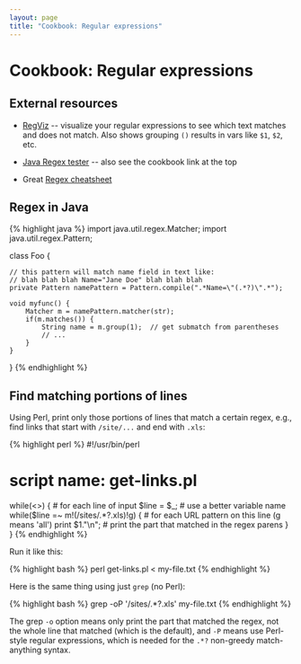 ```yaml
---
layout: page
title: "Cookbook: Regular expressions"
---
```


# Cookbook: Regular expressions

## External resources

- [RegViz](http://regviz.org/) -- visualize your regular expressions to see which text matches and does not match. Also shows grouping `()` results in vars like `$1`, `$2`, etc.

- [Java Regex tester](http://www.regexplanet.com/advanced/java/index.html) -- also see the cookbook link at the top

- Great [Regex cheatsheet](http://www.rexegg.com/regex-quickstart.html)


## Regex in Java

{% highlight java %}
import java.util.regex.Matcher;
import java.util.regex.Pattern;

class Foo {

    // this pattern will match name field in text like:
    // blah blah blah Name="Jane Doe" blah blah blah
    private Pattern namePattern = Pattern.compile(".*Name=\"(.*?)\".*");

    void myfunc() {
        Matcher m = namePattern.matcher(str);
        if(m.matches()) {
            String name = m.group(1);  // get submatch from parentheses
            // ...
        }
    }
}
{% endhighlight %}

## Find matching portions of lines

Using Perl, print only those portions of lines that match a certain regex, e.g., find links that start with `/site/...` and end with `.xls`:

{% highlight perl %}
#!/usr/bin/perl

# script name: get-links.pl

while(<>) {                                 # for each line of input
    $line = $_;                             # use a better variable name
    while($line =~ m!(/sites/.*?\.xls)!g) { # for each URL pattern on this line (g means 'all')
        print $1."\n";                      # print the part that matched in the regex parens
    }
}
{% endhighlight %}

Run it like this:

{% highlight bash %}
perl get-links.pl < my-file.txt
{% endhighlight %}

Here is the same thing using just `grep` (no Perl):

{% highlight bash %}
grep -oP '/sites/.*?\.xls' my-file.txt
{% endhighlight %}

The grep `-o` option means only print the part that matched the regex, not the whole line that matched (which is the default), and `-P` means use Perl-style regular expressions, which is needed for the `.*?` non-greedy match-anything syntax.

